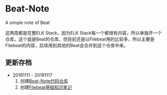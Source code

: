 # Beat-Note
 A simple note of Beat
 
这两周都是在整ELK Stack，因为ELK Stack每一个都很有内容，所以单独开一个仓库，这个就是Beat的仓库，但目前还是以Filebeat用的比较多，所以主要是Filebeat的内容，后续用到其他的Beat会合并到这个仓库中来。

## 更新存档
* 20191111 - 20191117
	1. 创建[Beat-Note代码仓库](https://github.com/pppineapple/Beat-Note)
	2. 创建[Filebeat基础知识笔记](https://github.com/pppineapple/Beat-Note/blob/master/Filebeat-Note/Filebeat%E5%9F%BA%E7%A1%80%E7%9F%A5%E8%AF%86/Filebeat%E5%9F%BA%E7%A1%80%E7%9F%A5%E8%AF%86.md)